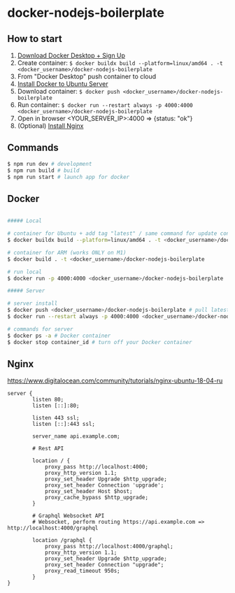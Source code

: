 # docker-nodejs-boilerplate

## How to start

1. [Download Docker Desktop + Sign Up](https://www.docker.com/) 
2. Create container: `$ docker buildx build --platform=linux/amd64 . -t <docker_username>/docker-nodejs-boilerplate`
3. From "Docker Desktop" push container to cloud
4. [Install Docker to Ubuntu Server](https://docs.docker.com/engine/install/ubuntu/)
5. Download container: `$ docker push <docker_username>/docker-nodejs-boilerplate`
6. Run container: `$ docker run --restart always -p 4000:4000 <docker_username>/docker-nodejs-boilerplate`
7. Open in browser <YOUR_SERVER_IP>:4000 => {status: "ok"}
8. (Optional) [Install Nginx](#nginx)

## Commands

```bash
$ npm run dev # development
$ npm run build # build
$ npm run start # launch app for docker
```

## Docker

```bash

##### Local

# container for Ubuntu + add tag "latest" / same command for update container
$ docker buildx build --platform=linux/amd64 . -t <docker_username>/docker-nodejs-boilerplate 

# container for ARM (works ONLY on M1)
$ docker build . -t <docker_username>/docker-nodejs-boilerplate 

# run local
$ docker run -p 4000:4000 <docker_username>/docker-nodejs-boilerplate

##### Server

# server install
$ docker push <docker_username>/docker-nodejs-boilerplate # pull latest version
$ docker run --restart always -p 4000:4000 <docker_username>/docker-nodejs-boilerplate

# commands for server
$ docker ps -a # Docker container
$ docker stop container_id # turn off your Docker container
```

## Nginx

https://www.digitalocean.com/community/tutorials/nginx-ubuntu-18-04-ru

```nginx
server {
        listen 80;
        listen [::]:80;

        listen 443 ssl;
        listen [::]:443 ssl;

        server_name api.example.com;
        
        # Rest API

        location / {
            proxy_pass http://localhost:4000;
            proxy_http_version 1.1;
            proxy_set_header Upgrade $http_upgrade;
            proxy_set_header Connection 'upgrade';
            proxy_set_header Host $host;
            proxy_cache_bypass $http_upgrade;
        }

        # Graphql Websocket API
        # Websocket, perform routing https://api.example.com => http://localhost:4000/graphql

        location /graphql {
            proxy_pass http://localhost:4000/graphql;
            proxy_http_version 1.1;
            proxy_set_header Upgrade $http_upgrade;
            proxy_set_header Connection "upgrade";
            proxy_read_timeout 950s;
        }
}
```